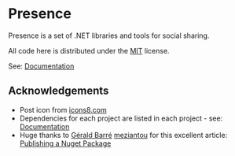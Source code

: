 # Presence

Presence is a set of .NET libraries and tools for social sharing.

All code here is distributed under the [MIT](https://github.com/instantiator/presence/blob/main/LICENSE) license.

See: [Documentation](docs/index.md)

## Acknowledgements

* Post icon from [icons8.com](https://icons8.com)
* Dependencies for each project are listed in each project - see: [Documentation](docs/index.md)
* Huge thanks to [Gérald Barré](https://bsky.app/profile/meziantou.net) [meziantou](https://github.com/meziantou) for this excellent article: [Publishing a Nuget Package](https://www.meziantou.net/publishing-a-nuget-package-following-best-practices-using-github.htm)